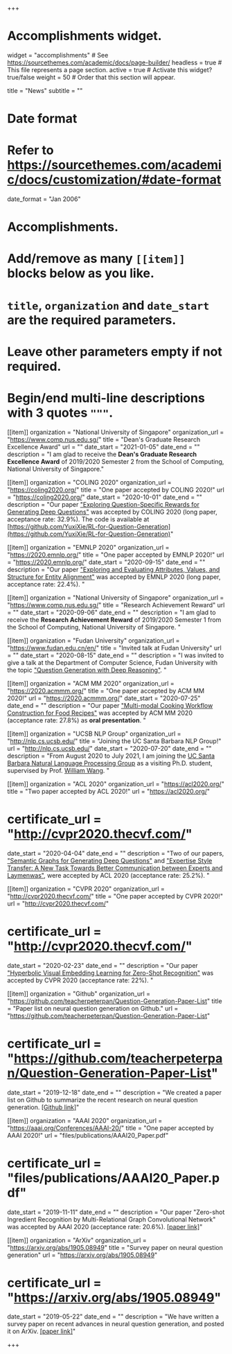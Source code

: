 +++
# Accomplishments widget.
widget = "accomplishments"  # See https://sourcethemes.com/academic/docs/page-builder/
headless = true  # This file represents a page section.
active = true  # Activate this widget? true/false
weight = 50  # Order that this section will appear.

title = "News"
subtitle = ""

# Date format
#   Refer to https://sourcethemes.com/academic/docs/customization/#date-format
date_format = "Jan 2006"

# Accomplishments.
#   Add/remove as many `[[item]]` blocks below as you like.
#   `title`, `organization` and `date_start` are the required parameters.
#   Leave other parameters empty if not required.
#   Begin/end multi-line descriptions with 3 quotes `"""`.

[[item]]
  organization = "National University of Singapore"
  organization_url = "https://www.comp.nus.edu.sg/"
  title = "Dean's Graduate Research Excellence Award"
  url = ""
  date_start = "2021-01-05"
  date_end = ""
  description = "I am glad to receive the **Dean's Graduate Research Excellence Award** of 2019/2020 Semester 2 from the School of Computing, National University of Singapore."

[[item]]
  organization = "COLING 2020"
  organization_url = "https://coling2020.org/"
  title = "One paper accepted by COLING 2020!"
  url = "https://coling2020.org/"
  date_start = "2020-10-01"
  date_end = ""
  description = "Our paper [\"Exploring Question-Specific Rewards for Generating Deep Questions\"](https://arxiv.org/pdf/2011.01102.pdf) was accepted by COLING 2020 (long paper, acceptance rate: 32.9%). The code is available at [https://github.com/YuxiXie/RL-for-Question-Generation](https://github.com/YuxiXie/RL-for-Question-Generation)"

[[item]]
  organization = "EMNLP 2020"
  organization_url = "https://2020.emnlp.org/"
  title = "One paper accepted by EMNLP 2020!"
  url = "https://2020.emnlp.org/"
  date_start = "2020-09-15"
  date_end = ""
  description = "Our paper [\"Exploring and Evaluating Attributes, Values, and Structure for Entity Alignment\"](https://arxiv.org/pdf/2010.03249.pdf) was accepted by EMNLP 2020 (long paper, acceptance rate: 22.4%).  "

[[item]]
  organization = "National University of Singapore"
  organization_url = "https://www.comp.nus.edu.sg/"
  title = "Research Achievement Reward"
  url = ""
  date_start = "2020-09-06"
  date_end = ""
  description = "I am glad to receive the **Research Achievement Reward** of 2019/2020 Semester 1 from the School of Computing, National University of Singapore. "

[[item]]
  organization = "Fudan University"
  organization_url = "https://www.fudan.edu.cn/en/"
  title = "Invited talk at Fudan University"
  url = ""
  date_start = "2020-08-15"
  date_end = ""
  description = "I was invited to give a talk at the Department of Computer Science, Fudan University with the topic [\"Question Generation with Deep Reasoning\"](). "

[[item]]
  organization = "ACM MM 2020"
  organization_url = "https://2020.acmmm.org/"
  title = "One paper accepted by ACM MM 2020!"
  url = "https://2020.acmmm.org/"
  date_start = "2020-07-25"
  date_end = ""
  description = "Our paper [\"Multi-modal Cooking Workflow Construction for Food Recipes\"](https://arxiv.org/pdf/2008.09151.pdf) was accepted by ACM MM 2020 (acceptance rate: 27.8%) as **oral presentation**. "

[[item]]
  organization = "UCSB NLP Group"
  organization_url = "http://nlp.cs.ucsb.edu/"
  title = "Joining the UC Santa Barbara NLP Group!"
  url = "http://nlp.cs.ucsb.edu/"
  date_start = "2020-07-20"
  date_end = ""
  description = "From August 2020 to July 2021, I am joining the [UC Santa Barbara Natural Language Processing Group](http://nlp.cs.ucsb.edu/) as a visiting Ph.D. student, supervised by Prof. [William Wang](https://sites.cs.ucsb.edu/~william/). "

[[item]]
  organization = "ACL 2020"
  organization_url = "https://acl2020.org/"
  title = "Two paper accepted by ACL 2020!"
  url = "https://acl2020.org/"
  # certificate_url = "http://cvpr2020.thecvf.com/"
  date_start = "2020-04-04"
  date_end = ""
  description = "Two of our papers, [\"Semantic Graphs for Generating Deep Questions\"](https://arxiv.org/pdf/2004.12704.pdf) and [\"Expertise Style Transfer: A New Task Towards Better Communication between Experts and Laymenwas\"](/files/publications/ACL20_Style_Paper.pdf), were accepted by ACL 2020 (acceptance rate: 25.2%). "

[[item]]
  organization = "CVPR 2020"
  organization_url = "http://cvpr2020.thecvf.com/"
  title = "One paper accepted by CVPR 2020!"
  url = "http://cvpr2020.thecvf.com/"
  # certificate_url = "http://cvpr2020.thecvf.com/"
  date_start = "2020-02-23"
  date_end = ""
  description = "Our paper [\"Hyperbolic Visual Embedding Learning for Zero-Shot Recognition\"](http://openaccess.thecvf.com/content_CVPR_2020/papers/Liu_Hyperbolic_Visual_Embedding_Learning_for_Zero-Shot_Recognition_CVPR_2020_paper.pdf) was accepted by CVPR 2020 (acceptance rate: 22%). "

[[item]]
  organization = "Github"
  organization_url = "https://github.com/teacherpeterpan/Question-Generation-Paper-List"
  title = "Paper list on neural question generation on Github."
  url = "https://github.com/teacherpeterpan/Question-Generation-Paper-List"
  # certificate_url = "https://github.com/teacherpeterpan/Question-Generation-Paper-List"
  date_start = "2019-12-18"
  date_end = ""
  description = "We created a paper list on Github to summarize the recent research on neural question generation. [[Github link]](https://github.com/teacherpeterpan/Question-Generation-Paper-List)"
  
[[item]]
  organization = "AAAI 2020"
  organization_url = "https://aaai.org/Conferences/AAAI-20/"
  title = "One paper accepted by AAAI 2020!"
  url = "files/publications/AAAI20_Paper.pdf"
  # certificate_url = "files/publications/AAAI20_Paper.pdf"
  date_start = "2019-11-11"
  date_end = ""
  description = "Our paper \"Zero-shot Ingredient Recognition by Multi-Relational Graph Convolutional Network\" was accepted by AAAI 2020 (acceptance rate: 20.6%). [[paper link]](files/publications/AAAI20_Paper.pdf)"

[[item]]
  organization = "ArXiv"
  organization_url = "https://arxiv.org/abs/1905.08949"
  title = "Survey paper on neural question generation"
  url = "https://arxiv.org/abs/1905.08949"
  # certificate_url = "https://arxiv.org/abs/1905.08949"
  date_start = "2019-05-22"
  date_end = ""
  description = "We have written a survey paper on recent advances in neural question generation, and posted it on ArXiv. [[paper link]](https://arxiv.org/abs/1905.08949)"

+++